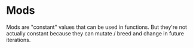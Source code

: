 # Mods

Mods are "constant" values that can be used in functions. But they're not
actually constant because they can mutate / breed and change in future
iterations.
